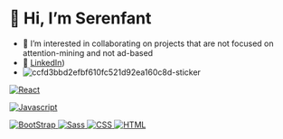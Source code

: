 # 👋 Hi, I’m Serenfant
- 💞️ I’m interested in collaborating on projects that are not focused on attention-mining and not ad-based
- 🌳 [LinkedIn](https://www.linkedin.com/in/serenfant-setoute-24707210b/))
- ![ccfd3bbd2efbf610fc521d92ea160c8d-sticker](https://github.com/SinthMite/ReadME/assets/65990456/2e79a103-b700-45f0-b879-e4cd6d18e7c9)

    
<a href="https://github.com/SinthMite"><img alt="React" src="https://img.shields.io/badge/React-f94144?style=for-the-badge&logo=react&logoColor=white" /></a>

<a href="https://github.com/SinthMite"><img alt="Javascript" src="https://img.shields.io/badge/JavaScript-F9C74F?style=for-the-badge&logo=javascript&logoColor=FFF" /></a>

<a href="https://github.com/SinthMite"><img alt="BootStrap" src="https://img.shields.io/badge/BootStrap-6610f2?style=for-the-badge&logo=BootStrap&logoColor=FFF"
/>
<a href="https://github.com/SinthMite">
  <img alt="Sass" src="https://img.shields.io/badge/Sass-FF69B4?style=for-the-badge&logo=sass&logoColor=FFF" />
</a>
<a href="https://github.com/SinthMite"><img alt="CSS" src="https://img.shields.io/badge/CSS3-A6E3E9?style=for-the-badge&logo=css3&logoColor=FFF" />
<a href="https://github.com/SinthMite"><img alt="HTML" src="https://img.shields.io/badge/HTML5-43AA8B?style=for-the-badge&logo=html5&logoColor=white" />
